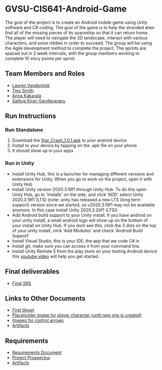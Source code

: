 # GVSU-CIS641-Android-Game

 The goal of the project is to create an Android mobile game using Unity software and C# coding.
  The goal of the game is to help the stranded alien find all of the missing pieces of its spaceship
  so that it can return home. The player will need to navigate the 2D landscape, interact with various characters,
  and solve riddles in order to succeed. The group will be using the Agile development method to complete the project. 
  The sprints are spaced out in 2 week intervals, with the group members working to complete 10 story points per sprint. 

## Team Members and Roles

* [Lauren Vanderklok](https://github.com/Lauren-Vanderklok/CIS641-HW2-Vanderklok)
* [Trey Smith](https://github.com/Treybuchet116/it-CIS641-HW2-Smith.git)
* [Anna Kakarala](https://github.com/akakarala/641CIS-hw2-Kakarala)
* [Sathya Kiran Gandavarapu](https://github.com/sathya-rgv/CIS641-HW2-Gandavarapu)

## Run Instructions

### Run Standalone

1. Download the [Star_Crash_1.0.1.apk](https://github.com/Lauren-Vanderklok/GVSU-CIS641-Android-Game/blob/master/CIS641-Android-Game/Star_Crash_1.0.1.apk) to your android device 
2. Install to your device by tapping on the .apk file on your phone
3. It should show up in your apps

### Run in Unity

* Install Unity Hub, this is a launcher for managing different versions and extensions for Unity. When you go to work on the project, open it with Unity Hub
* Install Unity version 2020.3.19f1 through Unity Hub. To do this open Unity Hub, go to 'Installs' on the side, and click 'ADD' select Unity 2020.3.19f1 (LTS) (note: unity has released a new LTS (long term support) version since we started, so v2020.3.19f1 may not be available anymore. In this case install Unity 2020.3.20f1 (LTS))
* Add Android bulid support to your Unity install. If you have android on your unity install, a small android logo will show up on the bottom of your install on Unity Hub. If you dont see this, click the 3 dots on the top of your unity install, click 'Add Modules' and check 'Android Build Support'
* Install Visual Studio, this is your IDE, the app that we code C# in
* Install git, make sure you can access it from your command line. 
* Install Unity Remote 5 from the play store on your testing Android device this [youtube video](https://www.youtube.com/watch?v=iCXwaehzRFQ) will help you get started. 

## Final deliverables
* [Final SRS](https://github.com/Lauren-Vanderklok/GVSU-CIS641-Android-Game/blob/master/docs/software_requirements_specification_final.md)

## Links to Other Documents 
* [First tileset](https://github.com/Lauren-Vanderklok/GVSU-CIS641-Android-Game/blob/artFiles/tileset_basicOutside.png)
* [Placeholder image for player character (until new one is created)](https://github.com/Lauren-Vanderklok/GVSU-CIS641-Android-Game/blob/artFiles/player.png)
* [Images for control arrows](https://github.com/Lauren-Vanderklok/GVSU-CIS641-Android-Game/tree/artFiles/controlArrows)
* [Artifacts](https://github.com/Lauren-Vanderklok/GVSU-CIS641-Android-Game/tree/master/artifacts)


## Requirements 

* [Requirements Document](https://github.com/Lauren-Vanderklok/GVSU-CIS641-Android-Game/blob/master/docs/software_requirements_specification.md)
* [Project Prospectus](https://github.com/Lauren-Vanderklok/GVSU-CIS641-Android-Game/blob/master/docs/proposal-template.md)
* [Artifacts](https://github.com/Lauren-Vanderklok/GVSU-CIS641-Android-Game/tree/master/artifacts)


  
